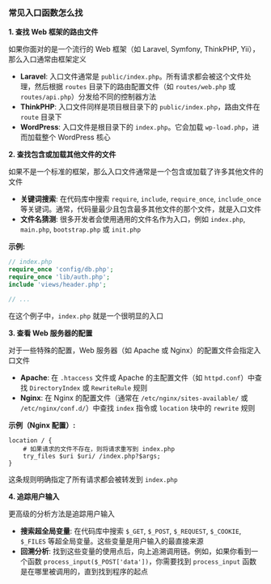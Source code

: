### 常见入口函数怎么找

**1. 查找 Web 框架的路由文件**

如果你面对的是一个流行的 Web 框架（如 Laravel, Symfony, ThinkPHP, Yii），那么入口通常由框架定义

- **Laravel**: 入口文件通常是 `public/index.php`。所有请求都会被这个文件处理，然后根据 `routes` 目录下的路由配置文件（如 `routes/web.php` 或 `routes/api.php`）分发给不同的控制器方法
- **ThinkPHP**: 入口文件同样是项目根目录下的 `public/index.php`，路由文件在 `route` 目录下
- **WordPress**: 入口文件是根目录下的 `index.php`。它会加载 `wp-load.php`，进而加载整个 WordPress 核心

**2. 查找包含或加载其他文件的文件**

如果不是一个标准的框架，那么入口文件通常是一个包含或加载了许多其他文件的文件

- **关键词搜索**: 在代码库中搜索 `require`, `include`, `require_once`, `include_once` 等关键词。通常，代码量最少且包含最多其他文件的那个文件，就是入口文件
- **文件名猜测**: 很多开发者会使用通用的文件名作为入口，例如 `index.php`, `main.php`, `bootstrap.php` 或 `init.php`

**示例:**

```php
// index.php
require_once 'config/db.php';
require_once 'lib/auth.php';
include 'views/header.php';

// ...
```

在这个例子中，`index.php` 就是一个很明显的入口

**3. 查看 Web 服务器的配置**

对于一些特殊的配置，Web 服务器（如 Apache 或 Nginx）的配置文件会指定入口文件

- **Apache**: 在 `.htaccess` 文件或 Apache 的主配置文件（如 `httpd.conf`）中查找 `DirectoryIndex` 或 `RewriteRule` 规则
- **Nginx**: 在 Nginx 的配置文件（通常在 `/etc/nginx/sites-available/` 或 `/etc/nginx/conf.d/`）中查找 `index` 指令或 `location` 块中的 `rewrite` 规则

**示例（Nginx 配置）:**

```nginx
location / {
    # 如果请求的文件不存在，则将请求重写到 index.php
    try_files $uri $uri/ /index.php?$args;
}
```

这条规则明确指定了所有请求都会被转发到 `index.php`

**4. 追踪用户输入**

更高级的分析方法是追踪用户输入

- **搜索超全局变量**: 在代码库中搜索 `$_GET`, `$_POST`, `$_REQUEST`, `$_COOKIE`, `$_FILES` 等超全局变量。这些变量是用户输入的最直接来源
- **回溯分析**: 找到这些变量的使用点后，向上追溯调用链。例如，如果你看到一个函数 `process_input($_POST['data'])`，你需要找到 `process_input` 函数是在哪里被调用的，直到找到程序的起点